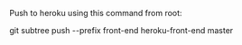 Push to heroku using this command from root:

git subtree push --prefix front-end heroku-front-end master